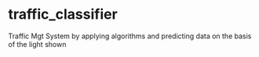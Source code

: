 # traffic_classifier
Traffic Mgt System by applying algorithms and predicting data on the basis of the light shown

